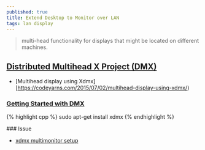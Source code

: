 ```yaml
---
published: true
title: Extend Desktop to Monitor over LAN
tags: lan display
---
```

>  multi-head functionality for displays that might be located on different machines.

## [Distributed Multihead X Project (DMX)](http://dmx.sourceforge.net/)

- [Multihead display using Xdmx][https://codeyarns.com/2015/07/02/multihead-display-using-xdmx/)


### [Getting Started with DMX](http://dmx.sourceforge.net/dmx-start.html)

{% highlight cpp %}
sudo apt-get install xdmx
{% endhighlight %}

### Issue
- [xdmx multimonitor setup](https://askubuntu.com/questions/530130/xdmx-multimonitor-setup)
